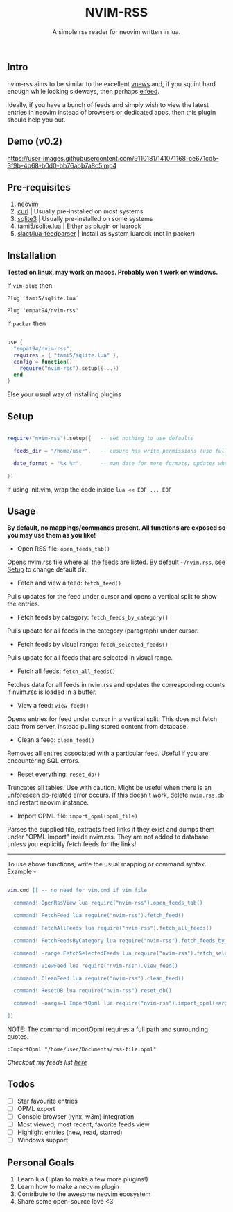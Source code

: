 <br />
<h1 align="center">NVIM-RSS</h1>
<p align="center">A simple rss reader for neovim written in lua.</p>
<br />

## Intro

nvim-rss aims to be similar to the excellent [vnews](https://github.com/danchoi/vnews) and, if you squint hard enough while looking sideways, then perhaps [elfeed](https://github.com/skeeto/elfeed).

Ideally, if you have a bunch of feeds and simply wish to view the latest entries in neovim instead of browsers or dedicated apps, then this plugin should help you out.

## Demo (v0.2)

https://user-images.githubusercontent.com/9110181/141071168-ce671cd5-3f9b-4b68-b0d0-bb76abb7a8c5.mp4

## Pre-requisites

1. [neovim](https://neovim.io/)
2. [curl](https://curl.se/) | Usually pre-installed on most systems
3. [sqlite3](https://sqlite.org/index.html) | Usually pre-installed on some systems
4. [tami5/sqlite.lua](https://github.com/tami5/sqlite.lua) | Either as plugin or luarock
5. [slact/lua-feedparser](https://github.com/slact/lua-feedparser) | Install as system luarock (not in packer)

## Installation

**Tested on linux, may work on macos. Probably won't work on windows.**

If `vim-plug` then

```vim
Plug `tami5/sqlite.lua`

Plug 'empat94/nvim-rss'
```

If `packer` then

```lua

use {
  "empat94/nvim-rss",
  requires = { "tami5/sqlite.lua" },
  config = function()
    require("nvim-rss").setup({...})
  end
}
```

Else your usual way of installing plugins

## Setup

```lua

require("nvim-rss").setup({   -- set nothing to use defaults

  feeds_dir = "/home/user",   -- ensure has write permissions (use full path to dir)

  date_format = "%x %r",      -- man date for more formats; updates when feed is refreshed

})

```

If using init.vim, wrap the code inside `lua << EOF ... EOF`

## Usage

**By default, no mappings/commands present. All functions are exposed so you may use them as you like!**

- Open RSS file: `open_feeds_tab()`

Opens nvim.rss file where all the feeds are listed. By default `~/nvim.rss`, see [Setup](#Setup) to change default dir.

- Fetch and view a feed: `fetch_feed()`

Pulls updates for the feed under cursor and opens a vertical split to show the entries.

- Fetch feeds by category: `fetch_feeds_by_category()`

Pulls update for all feeds in the category (paragraph) under cursor.

- Fetch feeds by visual range: `fetch_selected_feeds()`

Pulls update for all feeds that are selected in visual range.

- Fetch all feeds: `fetch_all_feeds()`

Fetches data for all feeds in nvim.rss and updates the corresponding counts if nvim.rss is loaded in a buffer.

- View a feed: `view_feed()`

Opens entries for feed under cursor in a vertical split. This does not fetch data from server, instead pulling stored content from database.

- Clean a feed: `clean_feed()`

Removes all entires associated with a particular feed. Useful if you are encountering SQL errors.

- Reset everything: `reset_db()`

Truncates all tables. Use with caution. Might be useful when there is an unforeseen db-related error occurs. If this doesn't work, delete `nvim.rss.db` and restart neovim instance.

- Import OPML file: `import_opml(opml_file)`

Parses the supplied file, extracts feed links if they exist and dumps them under "OPML Import" inside nvim.rss. They are not added to database unless you explicitly fetch feeds for the links!

---

To use above functions, write the usual mapping or command syntax. Example -

```lua

vim.cmd [[ -- no need for vim.cmd if vim file

  command! OpenRssView lua require("nvim-rss").open_feeds_tab()

  command! FetchFeed lua require("nvim-rss").fetch_feed()

  command! FetchAllFeeds lua require("nvim-rss").fetch_all_feeds()

  command! FetchFeedsByCategory lua require("nvim-rss").fetch_feeds_by_category()

  command! -range FetchSelectedFeeds lua require("nvim-rss").fetch_selected_feeds()

  command! ViewFeed lua require("nvim-rss").view_feed()

  command! CleanFeed lua require("nvim-rss").clean_feed()

  command! ResetDB lua require("nvim-rss").reset_db()

  command! -nargs=1 ImportOpml lua require("nvim-rss").import_opml(<args>)

]]

```

NOTE: The command ImportOpml requires a full path and surrounding quotes.

```vim
:ImportOpml "/home/user/Documents/rss-file.opml"
```

_Checkout my feeds list [here](https://github.com/EMPAT94/dotfiles/blob/main/nvim/.config/nvim/nvim.rss)_

## Todos

- [ ] Star favourite entries
- [ ] OPML export
- [ ] Console browser (lynx, w3m) integration
- [ ] Most viewed, most recent, favorite feeds view
- [ ] Highlight entries (new, read, starred)
- [ ] Windows support

## Personal Goals

1. Learn lua (I plan to make a few more plugins!)
2. Learn how to make a neovim plugin
3. Contribute to the awesome neovim ecosystem
4. Share some open-source love <3
